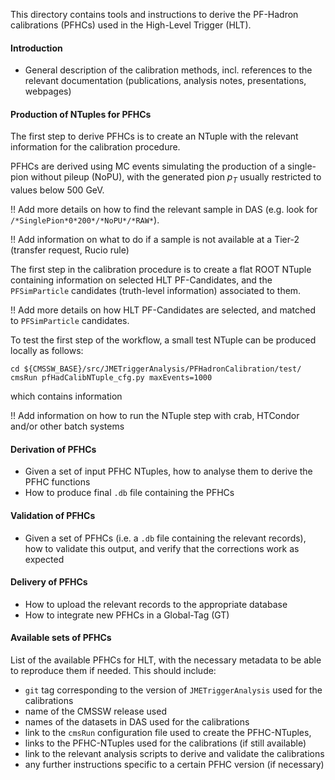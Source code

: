 This directory contains tools and instructions
to derive the PF-Hadron calibrations (PFHCs)
used in the High-Level Trigger (HLT).

#### Introduction

 * General description of the calibration methods,
   incl. references to the relevant documentation
   (publications, analysis notes, presentations, webpages)


#### Production of NTuples for PFHCs

The first step to derive PFHCs is to create an NTuple with the relevant information for the calibration procedure.

PFHCs are derived using MC events simulating
the production of a single-pion without pileup (NoPU),
with the generated pion $p_{T}$ usually restricted to values below 500 GeV.

!! Add more details on how to find the relevant sample in DAS (e.g. look for `/*SinglePion*0*200*/*NoPU*/*RAW*`).

!! Add information on what to do if a sample is not available at a Tier-2 (transfer request, Rucio rule)

The first step in the calibration procedure is to create a flat ROOT NTuple
containing information on selected HLT PF-Candidates,
and the `PFSimParticle` candidates (truth-level information) associated to them.

!! Add more details on how HLT PF-Candidates are selected, and matched to `PFSimParticle` candidates.

To test the first step of the workflow, a small test NTuple can be produced locally as follows:
```
cd ${CMSSW_BASE}/src/JMETriggerAnalysis/PFHadronCalibration/test/
cmsRun pfHadCalibNTuple_cfg.py maxEvents=1000
```

which contains information

!! Add information on how to run the NTuple step with crab, HTCondor and/or other batch systems

#### Derivation of PFHCs

 * Given a set of input PFHC NTuples, how to analyse them to derive the PFHC functions
 * How to produce final `.db` file containing the PFHCs

#### Validation of PFHCs

 * Given a set of PFHCs (i.e. a `.db` file containing the relevant records),
   how to validate this output, and verify that the corrections work as expected

#### Delivery of PFHCs

 * How to upload the relevant records to the appropriate database
 * How to integrate new PFHCs in a Global-Tag (GT)

#### Available sets of PFHCs

List of the available PFHCs for HLT,
with the necessary metadata to be able to reproduce them if needed.
This should include:
 * `git` tag corresponding to the version of `JMETriggerAnalysis` used for the calibrations
 * name of the CMSSW release used
 * names of the datasets in DAS used for the calibrations
 * link to the `cmsRun` configuration file used to create the PFHC-NTuples,
 * links to the PFHC-NTuples used for the calibrations (if still available)
 * link to the relevant analysis scripts to derive and validate the calibrations
 * any further instructions specific to a certain PFHC version (if necessary)
